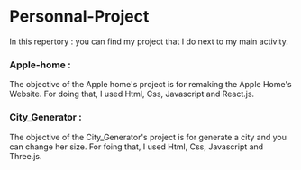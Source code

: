 # Personnal-Project

In this repertory : you can find my project that I do next to my main activity. 

### Apple-home :

The objective of the Apple home's project is for remaking the Apple Home's Website. 
For doing that, I used Html, Css, Javascript and React.js.

### City_Generator :

The objective of the City_Generator's project is for generate a city and you can change her size.
For foing that, I used Html, Css, Javascript and Three.js.